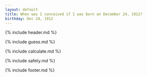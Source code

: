 ```yaml
---
layout: default
title: When was I conceived if I was born on December 24, 1912?
birthday: Dec 24, 1912
---
```


{% include header.md %}

{% include guess.md %}

{% include calculate.md %}

{% include safety.md %}

{% include footer.md %}



